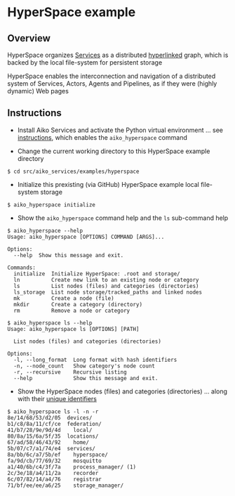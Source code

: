 # HyperSpace example

## Overview

HyperSpace organizes [Services](../../main/service.py) as a distributed
[hyperlinked](https://en.wikipedia.org/wiki/Hyperlink) graph,
which is backed by the local file-system for persistent storage

HyperSpace enables the interconnection and navigation of a distributed system
of Services, Actors, Agents and Pipelines, as if they were (highly dynamic)
Web pages

## Instructions

- Install Aiko Services and activate the Python virtual environment ...
  see [instructions](../../../../ReadMe.md#installation), which enables
  the `aiko_hyperspace` command

- Change the current working directory to this HyperSpace example directory

```
$ cd src/aiko_services/examples/hyperspace
```
- Initialize this prexisting (via GitHub) HyperSpace example local file-system storage

```
$ aiko_hyperspace initialize
```
- Show the `aiko_hyperspace` command help and the `ls` sub-command help

```
$ aiko_hyperspace --help
Usage: aiko_hyperspace [OPTIONS] COMMAND [ARGS]...

Options:
  --help  Show this message and exit.

Commands:
  initialize  Initialize HyperSpace: .root and storage/
  ln          Create new link to an existing node or category
  ls          List nodes (files) and categories (directories)
  ls_storage  List node storage/tracked_paths and linked nodes
  mk          Create a node (file)
  mkdir       Create a category (directory)
  rm          Remove a node or category

$ aiko_hyperspace ls --help
Usage: aiko_hyperspace ls [OPTIONS] [PATH]

  List nodes (files) and categories (directories)

Options:
  -l, --long_format  Long format with hash identifiers
  -n, --node_count   Show category's node count
  -r, --recursive    Recursive listing
  --help             Show this message and exit.
```
- Show the HyperSpace nodes (files) and categories (directories) ...
  along with their [unique identifiers](https://en.wikipedia.org/wiki/Unique_identifier)

```
$ aiko_hyperspace ls -l -n -r
8e/14/68/53/d2/05  devices/
b1/c8/8a/11/cf/ce  federation/
41/b7/28/9e/9d/4d    local/
80/8a/15/6a/5f/35  locations/
67/ad/58/46/43/92    home/
5b/07/c7/a1/74/e4  services/
8a/bb/6c/a7/5b/ef    hyperspace/
fa/9d/cb/77/69/32    mosquitto
a1/40/6b/c4/3f/7a    process_manager/ (1)
2c/3e/18/a4/11/2a    recorder
6c/07/82/14/a4/76    registrar
71/bf/ee/ee/a6/25    storage_manager/
```
